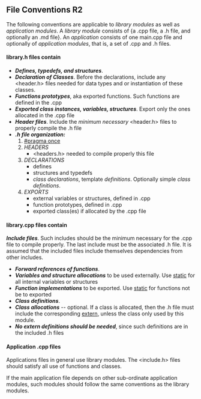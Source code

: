 ## File Conventions R2

The following conventions are applicable to *library modules* as well as *application modules*.  A *library module* consists of {a .cpp file, a .h file, and optionally an .md file}. An *application* consists of one main.cpp file and optionally of *application modules*, that is, a set of .cpp and .h files.

#### library.h files contain

- ***Defines, typedefs, and structures***. 
- ***Declaration of Classes***. Before the declarations, include any <header.h> files needed for data types and or instantiation of these classes.
- ***Functions prototypes***, aka exported functions. Such functions are defined in the .cpp
- ***Exported class instances, variables, structures***. Export only the ones allocated in the .cpp file
- ***Header files***. Include the *minimum necessary* <header.h> files to properly compile the .h file
- ***.h file organization:***
  1. [#pragma once]()
  2. *HEADERS*
     - <headers.h> needed to compile properly this file
  3. *DECLARATIONS*
     - defines
     - structures and typedefs
     - *class declarations*, template *definitions*. Optionally simple *class definitions*.
  4. *EXPORTS*
     - external variables or structures, defined in .cpp
     - function prototypes, defined in .cpp
     - exported class(es) if allocated by the .cpp file

#### library.cpp files contain

***Include files***. Such includes should be the minimum necessary for the .cpp file to compile properly. The last include must be the associated .h file. It is assumed that the included files include themselves dependencies from other includes. 

- ***Forward references of functions***.
- ***Variables and structure allocations*** to be used externally. Use [static]() for all internal variables or structures
- ***Function implementations*** to be exported. Use [static]() for functions not be to exported
- ***Class definitions***.
- ***Class allocations*** -- optional. If a class is allocated, then the .h file must include the corresponding [extern](), unless the class only used by this module.
- ***No extern definitions should be needed***, since such definitions are in the included .h files

#### Application .cpp files

Applications files in general use library modules.  The <include.h> files should satisfy all use of functions and classes.

If the main application file depends on other sub-ordinate application modules, such modules should follow the same conventions as the library modules.